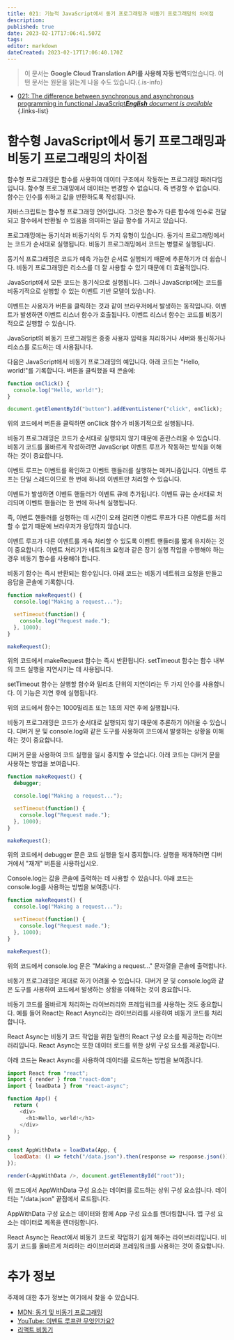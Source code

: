 ```yaml
---
title: 021: 기능적 JavaScript에서 동기 프로그래밍과 비동기 프로그래밍의 차이점
description: 
published: true
date: 2023-02-17T17:06:41.507Z
tags: 
editor: markdown
dateCreated: 2023-02-17T17:06:40.170Z
---
```


> 이 문서는 **Google Cloud Translation API를 사용해 자동 번역**되었습니다.
어떤 문서는 원문을 읽는게 나을 수도 있습니다.{.is-info}



- [021: The difference between synchronous and asynchronous programming in functional JavaScript***English** document is available*](/en/Knowledge-base/Functional_JavaScript/Learning/021-the-difference-between-synchronous-and-asynchronous-programming-in-functional-javascript)
{.links-list}


# 함수형 JavaScript에서 동기 프로그래밍과 비동기 프로그래밍의 차이점

함수형 프로그래밍은 함수를 사용하여 데이터 구조에서 작동하는 프로그래밍 패러다임입니다. 함수형 프로그래밍에서 데이터는 변경할 수 없습니다. 즉 변경할 수 없습니다. 함수는 인수를 취하고 값을 반환하도록 작성됩니다.

자바스크립트는 함수형 프로그래밍 언어입니다. 그것은 함수가 다른 함수에 인수로 전달되고 함수에서 반환될 수 있음을 의미하는 일급 함수를 가지고 있습니다.

프로그래밍에는 동기식과 비동기식의 두 가지 유형이 있습니다. 동기식 프로그래밍에서는 코드가 순서대로 실행됩니다. 비동기 프로그래밍에서 코드는 병렬로 실행됩니다.

동기식 프로그래밍은 코드가 예측 가능한 순서로 실행되기 때문에 추론하기가 더 쉽습니다. 비동기 프로그래밍은 리소스를 더 잘 사용할 수 있기 때문에 더 효율적입니다.

JavaScript에서 모든 코드는 동기식으로 실행됩니다. 그러나 JavaScript에는 코드를 비동기적으로 실행할 수 있는 이벤트 기반 모델이 있습니다.

이벤트는 사용자가 버튼을 클릭하는 것과 같이 브라우저에서 발생하는 동작입니다. 이벤트가 발생하면 이벤트 리스너 함수가 호출됩니다. 이벤트 리스너 함수는 코드를 비동기적으로 실행할 수 있습니다.

JavaScript의 비동기 프로그래밍은 종종 사용자 입력을 처리하거나 서버와 통신하거나 리소스를 로드하는 데 사용됩니다.

다음은 JavaScript에서 비동기 프로그래밍의 예입니다. 아래 코드는 "Hello, world!"를 기록합니다. 버튼을 클릭했을 때 콘솔에:

```javascript
function onClick() {
  console.log("Hello, world!");
}

document.getElementById("button").addEventListener("click", onClick);
```

위의 코드에서 버튼을 클릭하면 onClick 함수가 비동기적으로 실행됩니다.

비동기 프로그래밍은 코드가 순서대로 실행되지 않기 때문에 혼란스러울 수 있습니다. 비동기 코드를 올바르게 작성하려면 JavaScript 이벤트 루프가 작동하는 방식을 이해하는 것이 중요합니다.

이벤트 루프는 이벤트를 확인하고 이벤트 핸들러를 실행하는 메커니즘입니다. 이벤트 루프는 단일 스레드이므로 한 번에 하나의 이벤트만 처리할 수 있습니다.

이벤트가 발생하면 이벤트 핸들러가 이벤트 큐에 추가됩니다. 이벤트 큐는 순서대로 처리되며 이벤트 핸들러는 한 번에 하나씩 실행됩니다.

즉, 이벤트 핸들러를 실행하는 데 시간이 오래 걸리면 이벤트 루프가 다른 이벤트를 처리할 수 없기 때문에 브라우저가 응답하지 않습니다.

이벤트 루프가 다른 이벤트를 계속 처리할 수 있도록 이벤트 핸들러를 짧게 유지하는 것이 중요합니다. 이벤트 처리기가 네트워크 요청과 같은 장기 실행 작업을 수행해야 하는 경우 비동기 함수를 사용해야 합니다.

비동기 함수는 즉시 반환되는 함수입니다. 아래 코드는 비동기 네트워크 요청을 만들고 응답을 콘솔에 기록합니다.

```javascript
function makeRequest() {
  console.log("Making a request...");

  setTimeout(function() {
    console.log("Request made.");
  }, 1000);
}

makeRequest();
```

위의 코드에서 makeRequest 함수는 즉시 반환됩니다. setTimeout 함수는 함수 내부의 코드 실행을 지연시키는 데 사용됩니다.

setTimeout 함수는 실행할 함수와 밀리초 단위의 지연이라는 두 가지 인수를 사용합니다. 이 기능은 지연 후에 실행됩니다.

위의 코드에서 함수는 1000밀리초 또는 1초의 지연 후에 실행됩니다.

비동기 프로그래밍은 코드가 순서대로 실행되지 않기 때문에 추론하기 어려울 수 있습니다. 디버거 문 및 console.log와 같은 도구를 사용하여 코드에서 발생하는 상황을 이해하는 것이 중요합니다.

디버거 문을 사용하여 코드 실행을 일시 중지할 수 있습니다. 아래 코드는 디버거 문을 사용하는 방법을 보여줍니다.

```javascript
function makeRequest() {
  debugger;

  console.log("Making a request...");

  setTimeout(function() {
    console.log("Request made.");
  }, 1000);
}

makeRequest();
```

위의 코드에서 debugger 문은 코드 실행을 일시 중지합니다. 실행을 재개하려면 디버거에서 "재개" 버튼을 사용하십시오.

Console.log는 값을 콘솔에 출력하는 데 사용할 수 있습니다. 아래 코드는 console.log를 사용하는 방법을 보여줍니다.

```javascript
function makeRequest() {
  console.log("Making a request...");

  setTimeout(function() {
    console.log("Request made.");
  }, 1000);
}

makeRequest();
```

위의 코드에서 console.log 문은 "Making a request..." 문자열을 콘솔에 출력합니다.

비동기 프로그래밍은 제대로 하기 어려울 수 있습니다. 디버거 문 및 console.log와 같은 도구를 사용하여 코드에서 발생하는 상황을 이해하는 것이 중요합니다.

비동기 코드를 올바르게 처리하는 라이브러리와 프레임워크를 사용하는 것도 중요합니다. 예를 들어 React는 React Async라는 라이브러리를 사용하여 비동기 코드를 처리합니다.

React Async는 비동기 코드 작업을 위한 일련의 React 구성 요소를 제공하는 라이브러리입니다. React Async는 또한 데이터 로드를 위한 상위 구성 요소를 제공합니다.

아래 코드는 React Async를 사용하여 데이터를 로드하는 방법을 보여줍니다.

```javascript
import React from "react";
import { render } from "react-dom";
import { loadData } from "react-async";

function App() {
  return (
    <div>
      <h1>Hello, world!</h1>
    </div>
  );
}

const AppWithData = loadData(App, {
  loadData: () => fetch("/data.json").then(response => response.json())
});

render(<AppWithData />, document.getElementById("root"));
```

위 코드에서 AppWithData 구성 요소는 데이터를 로드하는 상위 구성 요소입니다. 데이터는 "/data.json" 끝점에서 로드됩니다.

AppWithData 구성 요소는 데이터와 함께 App 구성 요소를 렌더링합니다. 앱 구성 요소는 데이터로 제목을 렌더링합니다.

React Async는 React에서 비동기 코드로 작업하기 쉽게 해주는 라이브러리입니다. 비동기 코드를 올바르게 처리하는 라이브러리와 프레임워크를 사용하는 것이 중요합니다.

# 추가 정보

주제에 대한 추가 정보는 여기에서 찾을 수 있습니다.

- [MDN: 동기 및 비동기 프로그래밍](https://developer.mozilla.org/en-US/docs/Learn/JavaScript/Asynchronous/Concepts)
- [YouTube: 이벤트 루프란 무엇인가요?](https://www.youtube.com/watch?v=8aGhZQkoFbQ)
- [리액트 비동기](https://github.com/react-async/react-async)